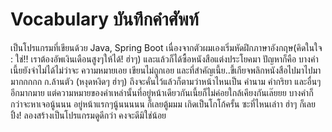 # Vocabulary บันทึกคำศัพท์

เป็นโปรแกรมที่เขียนด้วย Java, Spring Boot
เนื่องจากตัวผมเองเริ่มหัดฝึกภาษาอังกฤษ(คิดในใจ : ใช่!! เราต้องอัพเงินเดือนสูงๆให้ได้! ฮ่าๆ) และแล้วก็ได้ซื้อหนังสือแต่งประโยคมา ปัญหาก็คือ บางคำเนี้ยยังจำไม่ได้ไม่ว่าจะ ความหมายเอย เขียนไม่ถูกเอย และที่สำคัญเนี้ย..ขี้เกียจพลิกหนังสือไปมาไปมา มากกกกก ก.ล้านตัว (หงุดหงิดๆ ฮ่าๆ) ถึงจะคั่นไว้แล้วก็ตามว่าหน้าไหนเป็น คำนาม คำกริยา และอื่นๆ อีกมากมาย แต่ความหมายของคำเหล่านั้นที่อยู่หน้าเดียวกันเนี้ยก็ไม่ค่อยใกล้เคียงกันเล๊ยยย บางคำก็กว่าจะหาเจอนู้นนน อยู่หน้าแรกๆนู้นนนนน ก็เลยตู้มมม เกิดเป็นโกโก้ครั้น ซะที่ไหนเล่าา ฮ่าๆ ก็เลยปิ้ง! ลองสร้างเป็นโปรแกรมดูดีกว่า คงจะดีมิใช่น้อย
